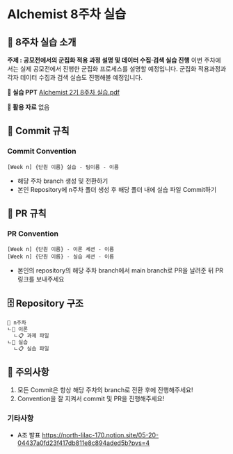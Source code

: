 # AIchemist 8주차 실습

## 🌼 8주차 실습 소개
**주제 : 공모전에서의 군집화 적용 과정 설명 및 데이터 수집⋅검색 실습 진행**
이번 주차에서는 실제 공모전에서 진행한 군집화 프로세스를 설명할 예정입니다. 군집화 적용과정과 각자 데이터 수집과 검색 실습도 진행해볼 예정입니다.

**📔 실습 PPT**
[AIchemist 2기 8주차 실습.pdf](https://github.com/Ewha-AIchemist-2/Session/files/15375328/AIchemist.2.8.pdf)



**📑 활용 자료**
없음

## 🌱 Commit 규칙  
### Commit Convention      
    [Week n] {단원 이름} 실습 - 팀이름 - 이름       
+ 해당 주차 branch 생성 및 전환하기 
+ 본인 Repository에 n주차 폴더 생성 후 해당 폴더 내에 실습 파일 Commit하기 
## 🌱 PR 규칙       
### PR Convention         
    [Week n] {단원 이름} - 이론 세션 - 이름   
    [Week n] {단원 이름} - 실습 세션 - 이름      
+ 본인의 repository의 해당 주차 branch에서 main branch로 PR을 날려준 뒤 PR 링크를 보내주세요
## 🗄 Repository 구조
```bash
📁 n주차
ㄴ📁 이론
  ㄴ📋 과제 파일
ㄴ📁 실습
  ㄴ📋 실습 파일
``` 
## 🚨 주의사항   
1. 모든 Commit은 항상 해당 주차의 branch로 전환 후에 진행해주세요!
2. Convention을 잘 지켜서 commit 및 PR을 진행해주세요!


### 기타사항
- A조 발표
https://north-lilac-170.notion.site/05-20-04437a0fd23f417db811e8c894aded5b?pvs=4
